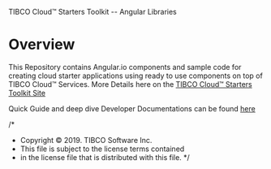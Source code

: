 TIBCO Cloud™ Starters Toolkit -- Angular Libraries

# Overview

This Repository contains Angular.io components and sample code for creating cloud starter applications using ready to use components on top of TIBCO Cloud™ Services. More Details here on the [TIBCO Cloud™ Starters Toolkit Site](https://tibcosoftware.github.io/TCSToolkit/)

Quick Guide and deep dive Developer Documentations can be found [here](https://tibcosoftware.github.io/TCSTK-Angular/)


/*
* Copyright © 2019. TIBCO Software Inc.
* This file is subject to the license terms contained
* in the license file that is distributed with this file.
 */
